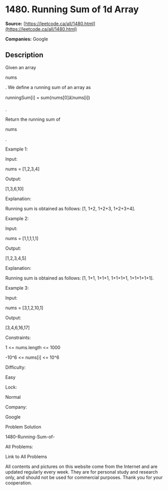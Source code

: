 # 1480. Running Sum of 1d Array

**Source:** [https://leetcode.ca/all/1480.html](https://leetcode.ca/all/1480.html)

**Companies:** Google

## Description

Given an array

nums

. We define a running sum of an array as

runningSum[i]
            = sum(nums[0]â¦nums[i])

.

Return the running sum of

nums

.

Example 1:

Input:

nums = [1,2,3,4]

Output:

[1,3,6,10]

Explanation:

Running sum is obtained as follows: [1, 1+2, 1+2+3, 1+2+3+4].

Example 2:

Input:

nums = [1,1,1,1,1]

Output:

[1,2,3,4,5]

Explanation:

Running sum is obtained as follows: [1, 1+1, 1+1+1, 1+1+1+1, 1+1+1+1+1].

Example 3:

Input:

nums = [3,1,2,10,1]

Output:

[3,4,6,16,17]

Constraints:

1 <= nums.length <= 1000

-10^6 <= nums[i] <= 10^6

Difficulty:

Easy

Lock:

Normal

Company:

Google

Problem Solution

1480-Running-Sum-of-

All Problems:

Link to All Problems

All contents and pictures on this website come from the Internet and are updated regularly every week. They are for personal study and research only, and should not be used for commercial purposes. Thank you for your cooperation.

